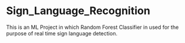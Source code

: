 # Sign_Language_Recognition
This is an ML Project in which Random Forest Classifier in used for the purpose of real time sign language detection.
